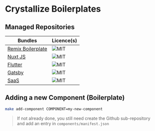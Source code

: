 # Crystallize Boilerplates

## Managed Repositories

| Bundles | Licence(s) |
| ------- | ---------- |
| [Remix Boilerplate](https://github.com/CrystallizeAPI/product-storytelling-examples) | ![MIT] |
| [Nuxt JS](https://github.com/CrystallizeAPI/crystallize-nuxtjs-boilerplate) | ![MIT] |
| [Flutter](https://github.com/CrystallizeAPI/crystallize-flutter-boilerplate) | ![MIT] |
| [Gatsby](https://github.com/CrystallizeAPI/crystallize-gatsby-boilerplate) | ![MIT] |
| [SaaS](https://github.com/CrystallizeAPI/crystallize-saas-boilerplate) | ![MIT] |

## Adding a new Component (Boilerplate)

```bash
make add-component COMPONENT=my-new-component
```

> If not already done, you still need create the Github sub-repository and add an entry in `components/manifest.json`


[MIT]: https://img.shields.io/badge/license-MIT-green?style=flat-square&labelColor=black
